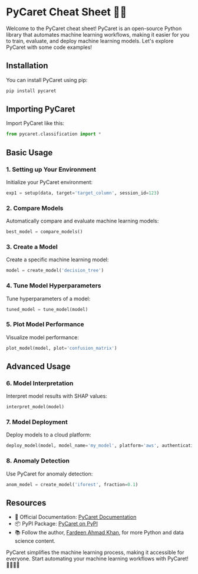 # PyCaret Cheat Sheet 📝🚀

Welcome to the PyCaret cheat sheet! PyCaret is an open-source Python library that automates machine learning workflows, making it easier for you to train, evaluate, and deploy machine learning models. Let's explore PyCaret with some code examples!

## Installation

You can install PyCaret using pip:

```bash
pip install pycaret
```

## Importing PyCaret

Import PyCaret like this:

```python
from pycaret.classification import *
```

## Basic Usage

### 1. Setting up Your Environment

Initialize your PyCaret environment:

```python
exp1 = setup(data, target='target_column', session_id=123)
```

### 2. Compare Models

Automatically compare and evaluate machine learning models:

```python
best_model = compare_models()
```

### 3. Create a Model

Create a specific machine learning model:

```python
model = create_model('decision_tree')
```

### 4. Tune Model Hyperparameters

Tune hyperparameters of a model:

```python
tuned_model = tune_model(model)
```

### 5. Plot Model Performance

Visualize model performance:

```python
plot_model(model, plot='confusion_matrix')
```

## Advanced Usage

### 6. Model Interpretation

Interpret model results with SHAP values:

```python
interpret_model(model)
```

### 7. Model Deployment

Deploy models to a cloud platform:

```python
deploy_model(model, model_name='my_model', platform='aws', authentication={'bucket': 's3-bucket'})
```

### 8. Anomaly Detection

Use PyCaret for anomaly detection:

```python
anom_model = create_model('iforest', fraction=0.1)
```

## Resources

- 📖 Official Documentation: [PyCaret Documentation](https://pycaret.org)
- 📦 PyPI Package: [PyCaret on PyPI](https://pypi.org/project/pycaret)
- 📚 Follow the author, [Fardeen Ahmad Khan](https://github.com/I-Fardeen), for more Python and data science content.

PyCaret simplifies the machine learning process, making it accessible for everyone. Start automating your machine learning workflows with PyCaret! 📝🚀🤖🔥
